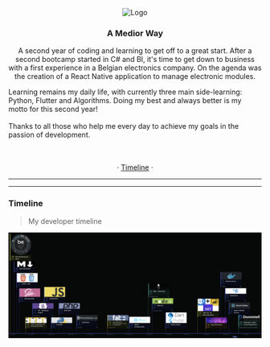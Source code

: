 
<p align="center">
    <img src="https://external-content.duckduckgo.com/iu/?u=https%3A%2F%2Fmiro.medium.com%2Fmax%2F2048%2F1*hl2lEcor8FphsXBHsXwYYA.jpeg&f=1&nofb=1" alt="Logo" width="300" height=150">
</p>

<h3 align="center">A Medior Way</h3>

<p align="center">
    A second year of coding and learning to get off to a great start. After a second bootcamp started in C# and BI, it's time to get down to business with a first experience in a Belgian electronics company. On the agenda was the creation of a React Native application to manage electronic modules.

Learning remains my daily life, with currently three main side-learning: Python, Flutter and Algorithms. Doing my best and always better is my motto for this second year! 
<br />
<br />
Thanks to all those who help me every day to achieve my goals in the passion of development.
</p>
<p align="center">
    <br />
    <br />
    ·
    <a href="#timeline">Timeline</a>
    ·
</p>

---



---

### Timeline

> My developer timeline

![Timeline](https://github.com/nicode-io/nicode-io/blob/master/images/Timeline.png)
